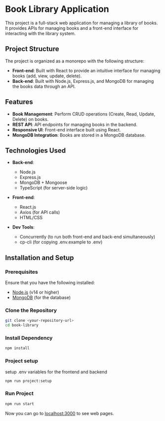 # Book Library Application

This project is a full-stack web application for managing a library of books. It provides APIs for managing books and a front-end interface for interacting with the library system.

## Project Structure

The project is organized as a monorepo with the following structure:

- **Front-end**: Built with React to provide an intuitive interface for managing books (add, view, update, delete).
- **Back-end**: Built with Node.js, Express.js, and MongoDB for managing the books data through an API.

## Features

- **Book Management**: Perform CRUD operations (Create, Read, Update, Delete) on books.
- **REST API**: API endpoints for managing books in the backend.
- **Responsive UI**: Front-end interface built using React.
- **MongoDB Integration**: Books are stored in a MongoDB database.

## Technologies Used

- **Back-end**:

  - Node.js
  - Express.js
  - MongoDB + Mongoose
  - TypeScript (for server-side logic)

- **Front-end**:

  - React.js
  - Axios (for API calls)
  - HTML/CSS

- **Dev Tools**:
  - Concurrently (to run both front-end and back-end simultaneously)
  - cp-cli (for copying .env.example to .env)

## Installation and Setup

### Prerequisites

Ensure that you have the following installed:

- [Node.js](https://nodejs.org/) (v14 or higher)
- [MongoDB](https://www.mongodb.com/) (for the database)

### Clone the Repository

```bash
git clone <your-repository-url>
cd book-library
```

### Install Dependency

```bash
npm install
```

### Project setup

setup .env variables for the frontend and backend

```bash
npm run project:setup
```

### Run Project

```bash
npm run start
```

Now you can go to [localhost:3000](http://localhost:3000/) to see web pages.

